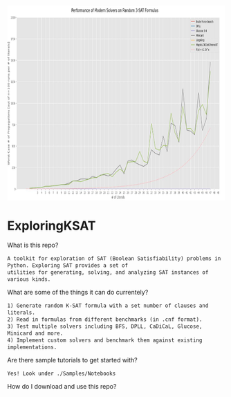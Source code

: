 <img src="./assets/scaling_graph.JPG" width="900" height="450" />

# ExploringKSAT

What is this repo?
```
A toolkit for exploration of SAT (Boolean Satisfiability) problems in Python. Exploring SAT provides a set of
utilities for generating, solving, and analyzing SAT instances of various kinds.
```

What are some of the things it can do currentely?
```
1) Generate random K-SAT formula with a set number of clauses and literals.
2) Read in formulas from different benchmarks (in .cnf format).
3) Test multiple solvers including BFS, DPLL, CaDiCaL, Glucose, Minicard and more.
4) Implement custom solvers and benchmark them against existing implementations.
```

Are there sample tutorials to get started with?
```
Yes! Look under ./Samples/Notebooks
```

How do I download and use this repo?
```

```
